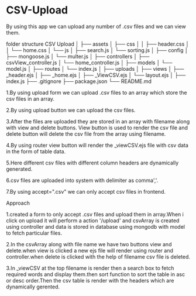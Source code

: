 # CSV-Upload
By using this app we can upload any number of .csv files and we can view them.

folder structure
CSV Upload
│
├── assets
│   ├── css
│   │   ├── header.css
│   │   └── home.css
│   └── js
│       ├── search.js
│       └── sorting.js
│
├── config
│   ├── mongoose.js
│   └── multer.js
│
├── controllers
│   ├── csvView_controller.js
│   └── home_controller.js
│
├── models
│   └── model.js
│
├── routes
│   └── index.js
│
├── uploads
│
├── views
│   ├── _header.ejs
│   ├── _home.ejs
│   ├── _ViewCSV.ejs
│   └── layout.ejs
│
├── index.js
├── .gitignore
├── package.json
└── README.md


1.By using upload form we can upload .csv files to an array which store the csv files in an array.

2.By using upload button we can upload the csv files.

3.After the files are uploaded they are stored in an array with filename along with view and delete buttons. View button is used to render the csv file and delete button will delete the csv file from the array using filename.
  
4.By using router view button will render the _viewCSV.ejs file with csv data in the form of table data.

5.Here different csv files with different column headers are dynamically generated.

6.csv files are uploaded into system with delimiter as comma','.

7.By using accept=".csv" we can only accept csv files in frontend.

Approach

1.created a form to only accept .csv files and upload them in array.When i click on upload it will perform a action '/upload' and csvArray is created using controller and data is stored in database using mongodb with model to fetch particular files.
  
2.In the csvArray along with file name we have two buttons view and delete.when view is clicked a new ejs file will render using router and controller.when delete is clicked with the help of filename csv file is deleted.
  
3.In _viewCSV at the top filename is render then a search box to fetch required words and display them.then sort function to sort the table 
  in asc or desc order.Then the csv table is render with the headers which are  dynamically gerented.
